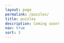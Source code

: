 ```yaml
---
layout: page
permalink: /puzzles/
title: puzzles
description: Coming soon!
nav: true
sort: 3
---
```


